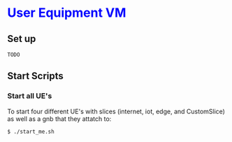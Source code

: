 # <span style="color: Blue;">User Equipment VM</span>

## Set up
```
TODO
```


## Start Scripts

### Start all UE's

To start four different UE's with slices (internet, iot, edge, and  CustomSlice) as well as a gnb that they attatch to:

```
$ ./start_me.sh
```
